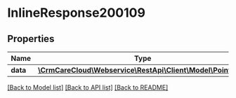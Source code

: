 # InlineResponse200109

## Properties
Name | Type | Description | Notes
------------ | ------------- | ------------- | -------------
**data** | [**\CrmCareCloud\Webservice\RestApi\Client\Model\PointType**](PointType.md) |  | [optional] 

[[Back to Model list]](../../README.md#documentation-for-models) [[Back to API list]](../../README.md#documentation-for-api-endpoints) [[Back to README]](../../README.md)

